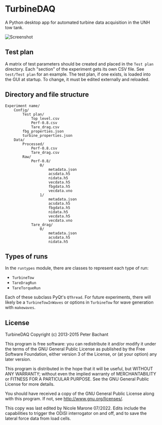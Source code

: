 TurbineDAQ
==========

A Python desktop app for automated turbine data acquisition in the UNH tow tank. 

![Screenshot](https://raw.githubusercontent.com/petebachant/PhD-thesis/gh-pages/figures/TurbineDAQ.PNG)


## Test plan

A matrix of test parameters should be created and placed in the `Test plan` directory.
Each "section" of the experiment gets its own CSV file. See `test/Test plan` for an
example. The test plan, if one exists, is loaded into the GUI at startup. To change, it must be
edited externally and reloaded. 


## Directory and file structure

```
Experiment name/
    Config/
        Test plan/
            Top level.csv
            Perf-0.8.csv
            Tare_drag.csv
        fbg_properties.json
        turbine_properties.json
    Data/
        Processed/
            Perf-0.8.csv
            Tare_drag.csv
        Raw/
            Perf-0.8/
                0/
                    metadata.json
                    acsdata.h5
                    nidata.h5
                    vecdata.h5
                    fbgdata.h5
                    vecdata.vno
                1/    
                    metadata.json
                    acsdata.h5
                    fbgdata.h5
                    nidata.h5
                    vecdata.h5
                    vecdata.vno
            Tare_drag/
                0/
                    metadata.json
                    acsdata.h5
                    nidata.h5
```

## Types of runs
In the `runtypes` module, there are classes to represent each type of run:

  * `TurbineTow`
  * `TareDragRun`
  * `TareTorqueRun`

Each of these subclass PyQt's `QThread`. For future experiments, there will likely be
a `TurbineTowInWaves` or options in `TurbineTow` for wave generation with `makewaves`. 


License
-------

TurbineDAQ Copyright (c) 2013-2015 Peter Bachant

This program is free software: you can redistribute it and/or modify
it under the terms of the GNU General Public License as published by
the Free Software Foundation, either version 3 of the License, or
(at your option) any later version.

This program is distributed in the hope that it will be useful,
but WITHOUT ANY WARRANTY; without even the implied warranty of
MERCHANTABILITY or FITNESS FOR A PARTICULAR PURPOSE.  See the
GNU General Public License for more details.

You should have received a copy of the GNU General Public License
along with this program.  If not, see <http://www.gnu.org/licenses/>.


This copy was last edited by Nicole Marone 07/2022. Edits include the capabilities to trigger the ODiSI interrogator on and off, and to save the lateral force data from load cells.
